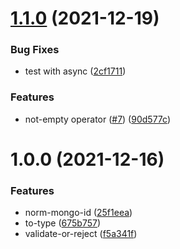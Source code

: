 # [1.1.0](https://github.com/ziv/operators/compare/v1.0.0...v1.1.0) (2021-12-19)


### Bug Fixes

* test with async ([2cf1711](https://github.com/ziv/operators/commit/2cf1711f514a1c9c9a5b6d7808a2c4027736f427))


### Features

* not-empty operator ([#7](https://github.com/ziv/operators/issues/7)) ([90d577c](https://github.com/ziv/operators/commit/90d577c05857a4437bf455c34234a218f37d2d1e))

# 1.0.0 (2021-12-16)


### Features

* norm-mongo-id ([25f1eea](https://github.com/ziv/operators/commit/25f1eea5319b9d41c9410a670682e2ffcbb16522))
* to-type ([675b757](https://github.com/ziv/operators/commit/675b757b8b8a89b870dfcf14b54a7e6c045b7cd2))
* validate-or-reject ([f5a341f](https://github.com/ziv/operators/commit/f5a341fbad24b98cc04f9b9c4d6830e15ad40813))

